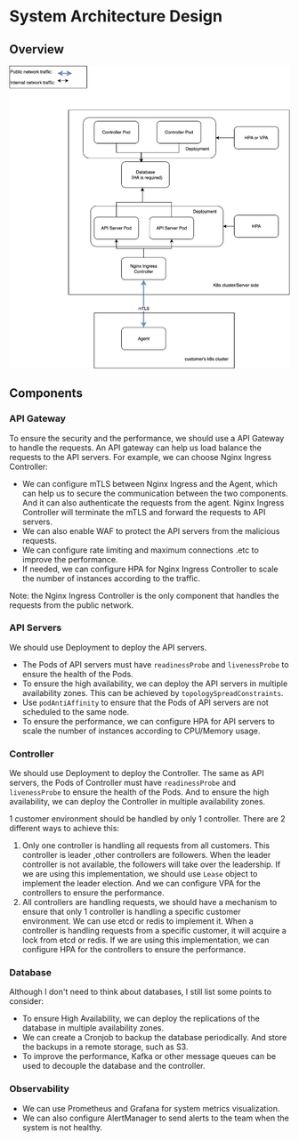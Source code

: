 # System Architecture Design

## Overview

![System Architecture](./img/arch.drawio.png)

## Components

### API Gateway

To ensure the security and the performance, we should use a API Gateway to handle the requests. An API gateway can help us load balance the requests to the API servers.
For example, we can choose Nginx Ingress Controller:

* We can configure mTLS between Nginx Ingress and the Agent, which can help us to secure the communication between the two components. And it can also authenticate the requests from the agent. Nginx Ingress Controller will terminate the mTLS and forward the requests to API servers.
* We can also enable WAF to protect the API servers from the malicious requests.
* We can configure rate limiting and maximum connections .etc to improve the performance.
* If needed, we can configure HPA for Nginx Ingress Controller to scale the number of instances according to the traffic.

Note: the Nginx Ingress Controller is the only component that handles the requests from the public network.

### API Servers

We should use Deployment to deploy the API servers.

* The Pods of API servers must have `readinessProbe` and `livenessProbe` to ensure the health of the Pods.
* To ensure the high availability, we can deploy the API servers in multiple availability zones. This can be achieved by `topologySpreadConstraints`.
* Use `podAntiAffinity` to ensure that the Pods of API servers are not scheduled to the same node.
* To ensure the performance, we can configure HPA for API servers to scale the number of instances according to CPU/Memory usage.

### Controller

We should use Deployment to deploy the Controller. The same as API servers, the Pods of Controller must have `readinessProbe` and `livenessProbe` to ensure the health of the Pods. And to ensure the high availability, we can deploy the Controller in multiple availability zones.

1 customer environment should be handled by only 1 controller. There are 2 different ways to achieve this:

1. Only one controller is handling all requests from all customers. This controller is leader ,other controllers are followers. When the leader controller is not available, the followers will take over the leadership. If we are using this implementation, we should use `Lease` object to implement the leader election. And we can configure VPA for the controllers to ensure the performance.
2. All controllers are handling requests, we should have a mechanism to ensure that only 1 controller is handling a specific customer environment. We can use etcd or redis to implement it. When a controller is handling requests from a specific customer, it will acquire a lock from etcd or redis. If we are using this implementation, we can configure HPA for the controllers to ensure the performance.

### Database

Although I don't need to think about databases, I still list some points to consider:

* To ensure High Availability, we can deploy the replications of the database in multiple availability zones.
* We can create a Cronjob to backup the database periodically. And store the backups in a remote storage, such as S3.
* To improve the performance, Kafka or other message queues can be used to decouple the database and the controller.

### Observability

* We can use Prometheus and Grafana for system metrics visualization.
* We can also configure AlertManager to send alerts to the team when the system is not healthy.
